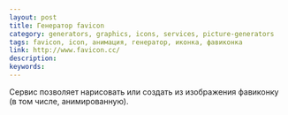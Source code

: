 ```yaml
---
layout: post
title: Генератор favicon
category: generators, graphics, icons, services, picture-generators
tags: favicon, icon, анимация, генератор, иконка, фавиконка
link: http://www.favicon.cc/
description:
keywords:
---
```


<p>Сервис позволяет нарисовать или создать из изображения фавиконку (в том числе, анимированную).</p>
